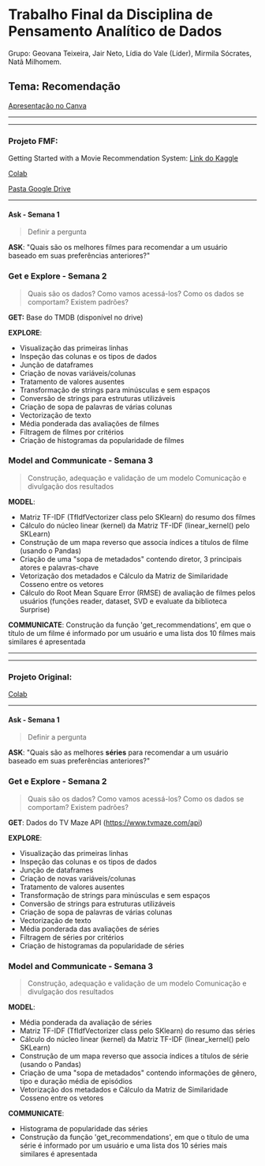 # Trabalho Final da Disciplina de Pensamento Analítico de Dados

Grupo: Geovana Teixeira, Jair Neto, Lídia do Vale (Líder), Mirmila Sócrates, Natã Milhomem.

## Tema: Recomendação

[Apresentação no Canva](https://www.canva.com/design/DAGKaHTa9oY/n2B88XSKbwP3KfJYEVyXww/edit)

---
---

### Projeto FMF:
Getting Started with a Movie Recommendation System:
[Link do Kaggle](https://www.kaggle.com/ibtesama/getting-started-with-a-movie-recommendation-system)

[Colab](https://colab.research.google.com/drive/1KjXbZAFiajppb9PKzw4wXt8aEgz2Wyp-?usp=sharing)

[Pasta Google Drive](https://drive.google.com/drive/folders/15Dilh-XrBQ-GykSqaA_xcgkgPLTRTwsw?usp=sharing)

---

#### Ask - Semana 1
> Definir a pergunta

**ASK**:
"Quais são os melhores filmes para recomendar a um usuário baseado em suas preferências anteriores?"


### Get e Explore - Semana 2
> Quais são os dados? Como vamos acessá-los?
> Como os dados se comportam? Existem padrões?

**GET:** 
Base do TMDB (disponível no drive)

**EXPLORE**:
- Visualização das primeiras linhas
- Inspeção das colunas e os tipos de dados
- Junção de dataframes
- Criação de novas variáveis/colunas
- Tratamento de valores ausentes
- Transformação de strings para minúsculas e sem espaços
- Conversão de strings para estruturas utilizáveis
- Criação de sopa de palavras de várias colunas
- Vectorização de texto
- Média ponderada das avaliações de filmes
- Filtragem de filmes por critérios
- Criação de histogramas da popularidade de filmes


### Model and Communicate - Semana 3
> Construção, adequação e validação de um modelo
> Comunicação e divulgação dos resultados

**MODEL**:
- Matriz TF-IDF (TfIdfVectorizer class pelo SKlearn) do resumo dos filmes
- Cálculo do núcleo linear (kernel) da Matriz TF-IDF (linear_kernel() pelo SKLearn)
- Construção de um mapa reverso que associa índices a títulos de filme  (usando o Pandas)
- Criação de uma "sopa de metadados" contendo diretor, 3 principais atores e palavras-chave
- Vetorização dos metadados e Cálculo da Matriz de Similaridade Cosseno entre os vetores
- Cálculo do Root Mean Square Error (RMSE) de avaliação de filmes pelos usuários (funções reader, dataset, SVD e evaluate da biblioteca Surprise)

**COMMUNICATE**:
Construção da função 'get_recommendations', em que o título de um filme é informado por um usuário e uma lista dos 10 filmes mais similares é apresentada

---
---

### Projeto Original:
[Colab](https://colab.research.google.com/drive/1ZVt5CXAp39oDm5vEEMfoCt19C7mLqXTp?pli=1&usp=drive_fs)


---

#### Ask - Semana 1
> Definir a pergunta

**ASK**:
"Quais são as melhores **séries** para recomendar a um usuário baseado em suas preferências anteriores?"

### Get e Explore - Semana 2
> Quais são os dados? Como vamos acessá-los?
> Como os dados se comportam? Existem padrões?

**GET**: 
Dados do TV Maze API (https://www.tvmaze.com/api)

**EXPLORE**:
- Visualização das primeiras linhas
- Inspeção das colunas e os tipos de dados
- Junção de dataframes
- Criação de novas variáveis/colunas
- Tratamento de valores ausentes
- Transformação de strings para minúsculas e sem espaços
- Conversão de strings para estruturas utilizáveis
- Criação de sopa de palavras de várias colunas
- Vectorização de texto
- Média ponderada das avaliações de séries
- Filtragem de séries por critérios
- Criação de histogramas da popularidade de séries


### Model and Communicate - Semana 3
> Construção, adequação e validação de um modelo
> Comunicação e divulgação dos resultados

**MODEL**:
- Média ponderada da avaliação de séries
- Matriz TF-IDF (TfIdfVectorizer class pelo SKlearn) do resumo das séries
- Cálculo do núcleo linear (kernel) da Matriz TF-IDF (linear_kernel() pelo SKLearn)
- Construção de um mapa reverso que associa índices a títulos de série (usando o Pandas)
- Criação de uma "sopa de metadados" contendo informações de gênero, tipo e duração média de episódios
- Vetorização dos metadados e Cálculo da Matriz de Similaridade Cosseno entre os vetores

**COMMUNICATE**:
- Histograma de popularidade das séries
- Construção da função 'get_recommendations', em que o título de uma série é informado por um usuário e uma lista dos 10 séries mais similares é apresentada
